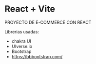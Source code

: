 # React + Vite
PROYECTO DE E-COMMERCE CON REACT

Librerias usadas: 
- chakra UI
- UIverse.io
- Bootstrap
- https://bbbootstrap.com/


